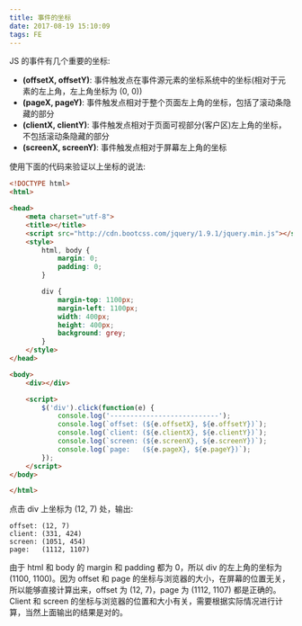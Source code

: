 ```yaml
---
title: 事件的坐标
date: 2017-08-19 15:10:09
tags: FE
---
```


JS 的事件有几个重要的坐标:

* **(offsetX, offsetY)**: 事件触发点在事件源元素的坐标系统中的坐标(相对于元素的左上角，左上角坐标为 (0, 0))
* **(pageX, pageY)**: 事件触发点相对于整个页面左上角的坐标，包括了滚动条隐藏的部分
* **(clientX, clientY)**: 事件触发点相对于页面可视部分(客户区)左上角的坐标，不包括滚动条隐藏的部分
* **(screenX, screenY)**: 事件触发点相对于屏幕左上角的坐标

<!--more-->

使用下面的代码来验证以上坐标的说法:

```html
<!DOCTYPE html>
<html>

<head>
    <meta charset="utf-8">
    <title></title>
    <script src="http://cdn.bootcss.com/jquery/1.9.1/jquery.min.js"></script>
    <style>
        html, body {
            margin: 0;
            padding: 0;
        }

        div {
            margin-top: 1100px;
            margin-left: 1100px;
            width: 400px;
            height: 400px;
            background: grey;
        }
    </style>
</head>

<body>
    <div></div>

    <script>
        $('div').click(function(e) {
            console.log('---------------------------');
            console.log(`offset: (${e.offsetX}, ${e.offsetY})`);
            console.log(`client: (${e.clientX}, ${e.clientY})`);
            console.log(`screen: (${e.screenX}, ${e.screenY})`);
            console.log(`page:   (${e.pageX}, ${e.pageY})`);
        });
    </script>
</body>

</html>
```

点击 div 上坐标为 (12, 7) 处，输出:

```
offset: (12, 7)
client: (331, 424)
screen: (1051, 454)
page:   (1112, 1107)
```

由于 html 和 body 的 margin 和 padding 都为 0，所以 div 的左上角的坐标为 (1100, 1100)。因为 offset 和 page 的坐标与浏览器的大小，在屏幕的位置无关，所以能够直接计算出来，offset 为 (12, 7)，page 为 (1112, 1107) 都是正确的。Client 和 screen 的坐标与浏览器的位置和大小有关，需要根据实际情况进行计算，当然上面输出的结果是对的。